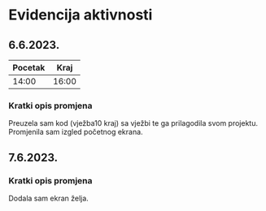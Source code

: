 # Evidencija aktivnosti
## 6.6.2023.
Pocetak | Kraj
------- | ----
14:00   | 16:00
### Kratki opis promjena
Preuzela sam kod (vježba10 kraj) sa vježbi te ga prilagodila svom projektu. Promjenila sam izgled početnog ekrana.

## 7.6.2023.
### Kratki opis promjena
Dodala sam ekran želja.

